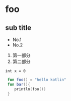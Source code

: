 # foo
## sub title

* No.1
* No.2

1. 第一部分
2. 第二部分


`int x = 0`

```kotlin
 fun foo() = "hello kotlin"
 fun bar(){
    println(foo())
 }
```
